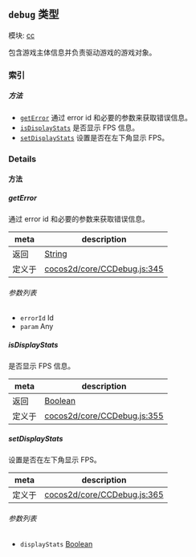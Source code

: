 ## `debug` 类型



模块: [cc](../modules/cc.md)


包含游戏主体信息并负责驱动游戏的游戏对象。



### 索引



##### 方法

  - [`getError`](#geterror) 通过 error id 和必要的参数来获取错误信息。
  - [`isDisplayStats`](#isdisplaystats) 是否显示 FPS 信息。
  - [`setDisplayStats`](#setdisplaystats) 设置是否在左下角显示 FPS。



### Details




<!-- Method Block -->
#### 方法


##### getError

通过 error id 和必要的参数来获取错误信息。

| meta | description |
|------|-------------|
| 返回 | <a href="https://developer.mozilla.org/en/JavaScript/Reference/Global_Objects/String" class="crosslink external" target="_blank">String</a> 
| 定义于 | [cocos2d/core/CCDebug.js:345](https://github.com/cocos-creator/engine/blob/18c4ff6051c255c06377a9b26bc00d4567180ae4/cocos2d/core/CCDebug.js#L345) |

###### 参数列表
- `errorId` Id 
- `param` Any 


##### isDisplayStats

是否显示 FPS 信息。

| meta | description |
|------|-------------|
| 返回 | <a href="https://developer.mozilla.org/en/JavaScript/Reference/Global_Objects/Boolean" class="crosslink external" target="_blank">Boolean</a> 
| 定义于 | [cocos2d/core/CCDebug.js:355](https://github.com/cocos-creator/engine/blob/18c4ff6051c255c06377a9b26bc00d4567180ae4/cocos2d/core/CCDebug.js#L355) |



##### setDisplayStats

设置是否在左下角显示 FPS。

| meta | description |
|------|-------------|
| 定义于 | [cocos2d/core/CCDebug.js:365](https://github.com/cocos-creator/engine/blob/18c4ff6051c255c06377a9b26bc00d4567180ae4/cocos2d/core/CCDebug.js#L365) |

###### 参数列表
- `displayStats` <a href="https://developer.mozilla.org/en/JavaScript/Reference/Global_Objects/Boolean" class="crosslink external" target="_blank">Boolean</a> 



